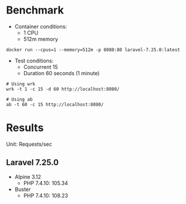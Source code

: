 # Benchmark

- Container conditions:
    - 1 CPU
    - 512m memory

```
docker run --cpus=1 --memory=512m -p 8080:80 laravel-7.25.0:latest
```

- Test conditions: 
    - Concurrent 15
    - Duration 60 seconds (1 minute)

```
# Using wrk
wrk -t 1 -c 15 -d 60 http://localhost:8080/

# Using ab
ab -t 60 -c 15 http://localhost:8080/
```

# Results

Unit: Requests/sec

## Laravel 7.25.0

- Alpine 3.12
    - PHP 7.4.10: 105.34
- Buster
    - PHP 7.4.10: 108.23